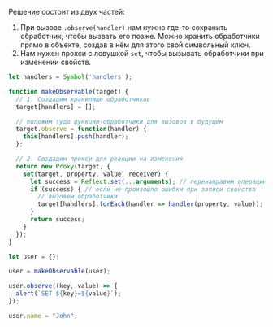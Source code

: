 Решение состоит из двух частей:

1. При вызове `.observe(handler)` нам нужно где-то сохранить обработчик, чтобы вызвать его позже. Можно хранить обработчики прямо в объекте, создав в нём для этого свой символьный ключ.
2. Нам нужен прокси с ловушкой `set`, чтобы вызывать обработчики при изменении свойств.

```js run
let handlers = Symbol('handlers');

function makeObservable(target) {
  // 1. Создадим хранилище обработчиков
  target[handlers] = [];

  // положим туда функции-обработчики для вызовов в будущем
  target.observe = function(handler) {
    this[handlers].push(handler);
  };

  // 2. Создадим прокси для реакции на изменения
  return new Proxy(target, {
    set(target, property, value, receiver) {
      let success = Reflect.set(...arguments); // перенаправим операцию к оригинальному объекту
      if (success) { // если не произошло ошибки при записи свойства
        // вызовем обработчики
        target[handlers].forEach(handler => handler(property, value));
      }
      return success;
    }
  });
}

let user = {};

user = makeObservable(user);

user.observe((key, value) => {
  alert(`SET ${key}=${value}`);
});

user.name = "John";
```
